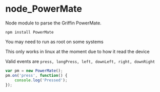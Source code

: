 node_PowerMate
==============

Node module to parse the Griffin PowerMate.

```npm install PowerMate```

You may need to run as root on some systems

This only works in linux at the moment due to how it read the device

Valid events are ```press, longPress, left, downLeft, right, downRight```

```javascript
var pm = new PowerMate();
pm.on('press', function() {
    console.log('Pressed');
});
```
